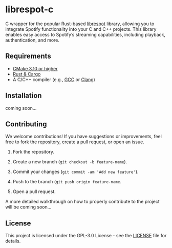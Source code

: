 # librespot-c
C wrapper for the popular Rust-based [librespot](https://github.com/librespot-org/librespot) library,
allowing you to integrate Spotify functionality into your
C and C++ projects. This library enables easy access to
Spotify’s streaming capabilities, including playback, authentication, and more.

## Requirements
- [CMake 3.10 or higher](https://cmake.org/download/)
- [Rust & Cargo](https://doc.rust-lang.org/cargo/getting-started/installation.html)
- A C/C++ compiler (e.g., [GCC](https://gcc.gnu.org/install/) or [Clang](https://releases.llvm.org/download.html))

## Installation
coming soon...

## Contributing
We welcome contributions! If you have suggestions or improvements, feel free to fork the repository, create a pull request, or open an issue.

1. Fork the repository.

2. Create a new branch (`git checkout -b feature-name`).

3. Commit your changes (`git commit -am 'Add new feature'`).

4. Push to the branch (`git push origin feature-name`.

5. Open a pull request.

A more detailed walkthrough on how to properly contribute to the project will be coming soon...

## License
This project is licensed under the GPL-3.0 License - see the [LICENSE](/LICENSE) file for details.
